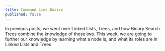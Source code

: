 ```yaml
---
title: Command Line Basics
published: false
---
```


In previous posts, we went over Linked Lists, Trees, and how Binary Search Trees combine the knowledge of those two. This week, we are going to further our knowledge by learning what a node is, and what its roles are in Linked Lists and Trees